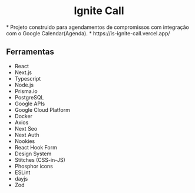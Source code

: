 <h1 align="center">Ignite Call</h1>
* Projeto construido para agendamentos de compromissos com integração com o Google Calendar(Agenda).
* <a>https://is-ignite-call.vercel.app/<a>

## Ferramentas
- React
- Next.js
- Typescript
- Node.js
- Prisma.io
- PostgreSQL
- Google APIs
- Google Cloud Platform
- Docker
- Axios
- Next Seo
- Next Auth
- Nookies
- React Hook Form
- Design System
- Stitches (CSS-in-JS)
- Phosphor icons
- ESLint
- dayjs
- Zod
